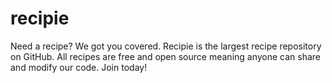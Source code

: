 # recipie

Need a recipe? We got you covered. Recipie is the largest recipe repository on GitHub. All recipes are free and open source meaning anyone can share and modify our code. Join today!
